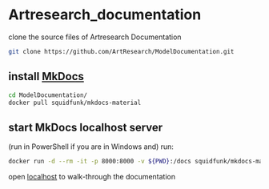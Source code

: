# Artresearch_documentation


clone the source files of Artresearch Documentation
```bash
git clone https://github.com/ArtResearch/ModelDocumentation.git
```


## install [MkDocs](https://squidfunk.github.io/mkdocs-material/getting-started/)

```bash
cd ModelDocumentation/
docker pull squidfunk/mkdocs-material
```



## start MkDocs localhost server
(run in PowerShell if you are in Windows and) run:
```bash
docker run -d --rm -it -p 8000:8000 -v ${PWD}:/docs squidfunk/mkdocs-material
```

open [localhost](http://localhost:10000/) to walk-through the documentation 
